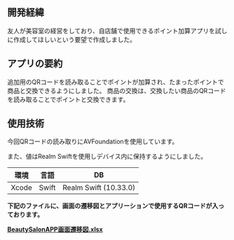 ## 開発経緯 
友人が美容室の経営をしており、自店舗で使用できるポイント加算アプリを試しに作成してほしいという要望で作成しました。

## アプリの要約
追加用のQRコードを読み取ることでポイントが加算され、たまったポイントで商品と交換できるようにしました。
商品の交換は、交換したい商品のQRコードを読み取ることでポイントと交換できます。

## 使用技術 
今回QRコードの読み取りにAVFoundationを使用しています。

また、値はRealm Swiftを使用しデバイス内に保持するようにしました。


| 環境 | 言語 | DB |
|:---:|:---:|:---:|
| Xcode | Swift | Realm Swift (10.33.0) |

**下記のファイルに、画面の遷移図とアプリーションで使用するQRコードが入っております。**

**[BeautySalonAPP画面遷移図.xlsx](https://github.com/yuuta-hoshi/BeautySalonApp/files/10436229/BeautySalonAPP.xlsx)**
